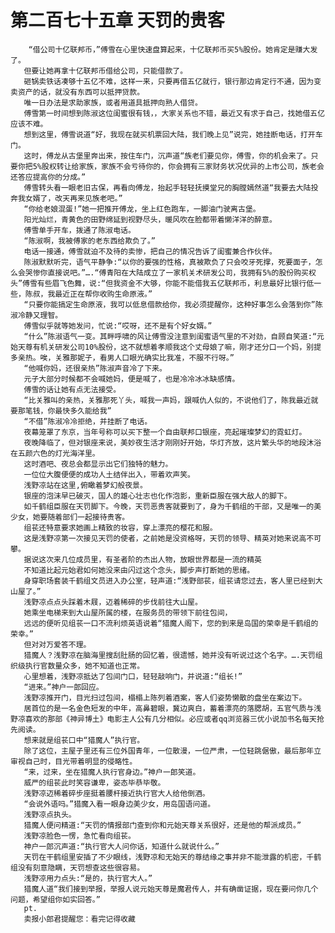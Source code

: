 # 第二百七十五章 天罚的贵客
        “借公司十亿联邦币，”傅雪在心里快速盘算起来，十亿联邦币买5%股份。她肯定是赚大发了。
       但要让她再拿十亿联邦币借给公司，只能借款了。
       砸锅卖铁话凑够十五亿不难，这样一来，只要再借五亿就行，银行那边肯定行不通，因为变卖资产的话，就没有东西可以抵押贷款。
       唯一日办法是求助家族，或者用道具抵押向熟人借贷。
       傅雪第一时间想到陈淑这位闺蜜很有钱，，大家关系也不错，最近又有求于自己，找她借五亿应该不难。
       想到这里，傅雪说道“好，我现在就买机票回大陆，我们晚上见”说完，她挂断电话，打开车门。
       这时，傅龙从古堡里奔出来，按住车门，沉声道“族老们要见你，傅雪，你的机会来了。只要你把5%股权转让给家族，家族不会亏待你的，你会拥有三家财务状况优异的上市公司，族老会还答应提高你的分成。”
       傅雪转头看一眼老旧古保，再看向傅龙，抬起手轻轻抚摸堂兄的胸膛嫣然道“我要去大陆投奔我女婿了，改天再来见族老吧。”
       “你给老娘混蛋!”她一把推开傅龙，坐上红色跑车，一脚油门驶离古堡。
       阳光灿烂，青黄色的田野绵延到视野尽头，暖风吹在脸都带着懒洋洋的醉意。
       傅雪单手开车，拨通了陈淑电话。
       “陈淑啊，我被傅家的老东西给欺负了。”
       电话一接通，傅雪就迫不及待的卖惨，把自己的情况告诉了闺蜜兼合作伙伴。
       陈淑默默听完，语气平静争:“以你的要强的性格，真被欺负了只会咬牙死撑，死要面子，怎么会哭惨你直接说吧。”….“傅青阳在大陆成立了一家机关术研发公司，我拥有5%的股份购买权头”傅雪有些眉飞色舞，说:“但我资金不大够，你能不能借我五亿联邦币，利息最好比银行低一些，陈叔，我最近正在帮你收购生命原液。”
       “只要你能搞定生命原液，我可以低息借款给你，我必须提醒你，这种好事怎么会落到你”陈淑冷静又理智。
       傅雪似乎就等她发问，忙说:“哎呀，还不是有个好女婿。”
       “什么”陈淑语气一变。其畔呼啸的风让傅雪没注意到闺蜜语气里的不对劲，自顾自笑道:“元始天尊有机关研发公司10%股份，这不就想着孝顺我这个丈母娘了嘛，刚才还分口一个妈，别提多亲热。唉，关雅那妮子，看男人口眼光确实比我准，不服不行呀。”
       “他喊你妈，还很亲热”陈淑声音冷了下来。
       元子大部分时候都不会喊她妈，便是喊了，也是冷冷冰冰缺感情。
       傅雪的话让她有点无法接受。
       “比关雅叫的亲热，关雅那死丫头，喊我一声妈，跟喊仇人似的，不说他们了，陈我最近就要那笔钱，你最快多久能给我”
       “不借”陈淑冷冷拒绝，并挂断了电话。
       夜幕笼罩了东京，当年号称可以买下整一个自由联邦口银座，亮起璀璨梦幻的霓虹灯。
       夜晚降临了，但对银座来说，美妙夜生活才刚刚好开始，华灯齐放，这片繁头华的地段沐浴在五颜六色的灯光海洋里。
       这时酒吧、夜总会都显示出它们独特的魅力。
       一位位大腹便便的成功人土结伴出入，带着欢声笑。
       浅野凉站在这里,俯瞰着梦幻般夜景。
       银座的泡沫早已破灭，国人的雄心壮志也化作泡影，重新臣服在强大敌人的脚下。
       如千鹤组臣服在天罚脚下。今晚，天罚恶贵客就要到了，身为千鹤组的干部，又是唯一的美少女，她要随着部们一起接待贵客。
       组苌还特意要求她画上精致的妆容，穿上漂亮的樱花和服。
       这是浅野凉第一次接见天罚的使者，之前她是没资格呀，天罚的领导、精英对她来说高不可攀。
       据说这次来几位成员里，有圣者阶的杰出人物，放眼世界都是一流的精英
       不知道比起元始君如何她没来由闪过这个念头，脚步声打断她的思绪。
       身穿职场套装千鹤组文员进入办公室，轻声道:“浅野部苌，组苌请您过去，客人里已经到大山屋了。”
       浅野凉点点头踩着木屐，迈着稀碎的步伐前往大山屋。
       她乘坐电梯来到大山屋所属的楼，在服务员的带领下前往包间，
       远远的便听见组苌一口不流利烦英语说着“猎魔人阁下，您的到来是岛国的荣幸是千鹤组的荣幸。”
       但对对万爱答不理。
       猎魔人？浅野凉在脑海里搜刮肚肠的回忆着，很遗憾，她并没有听说过这个名字。….天罚组织级执行官数量众多，她不知道也正常。
       心里想着，浅野凉抵达了包间门口，轻轻敲响门，并说道:“组长!”
       “进来。”神户一郎回应。
       浅野凉推开门，目光扫过包间，榻榻上陈列着酒案，客人们姿势懒散的盘坐在案边下。
       居首位的是一名金色短发的中年，高鼻碧眼，冀边爽白，蓄着漂亮的落腮胡，五官气质与浅野凉喜欢的那部《神异博土》电影主人公有几分相似。必应或者qq浏览器三优小说加书名每天抢先阅读。
       想来就是组苌口中“猎魔人”执行官。
       除了这位，主屋子里还有三位外国青年，一位散漫，一位严肃，一位轻跳倨傲，最后那年立审视自己时，目光带着明显的侵略性。
       “来，过来，坐在猎魔人执行官身边。”神户一郎笑道。
       威严的组苌此时笑容谦卑，姿态毕恭毕敬。
       浅野凉迈稀着碎步座挺着腰杆接近执行官大人给他倒酒。
       “会说外语吗。”猎魔入看一眼身边美少女，用岛国语问道。
       浅野凉点执头。
       猎魔人便问精道:“天罚的情报部门查到你和元始天尊关系很好，还是他的帮派成员。”
       浅野凉脸色一愣，急忙看向组苌。
       神户一郎沉声道:“执行官大人问你话，知道什么就说什么。”
       天罚在干鹤组里安插了不少眼线，浅野凉和无始天的尊结缘之事并非不能泄露的机密，千鹤组没有刻意隐瞒，天罚想查这些很容易。
       浅野凉用力点头:“是的，执行官大人。”
       猎魔人道“我们接到举报，举报人说元始天尊是魔君传人，并有确凿证据，现在要问你几个问题，希望组你如实回答。”
       pt.
       卖报小郎君提醒您：看完记得收藏